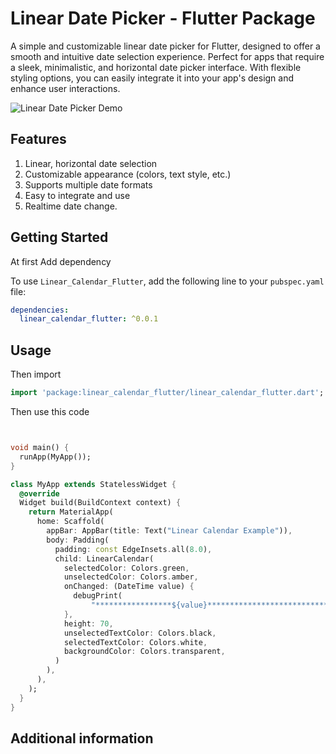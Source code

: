 <!--
# A Flutter package for Linear Calender.
# Use intl class for date and time.
-->
# Linear Date Picker - Flutter Package

A simple and customizable linear date picker for Flutter, designed to offer a smooth and intuitive date selection experience. Perfect for apps that require a sleek, minimalistic, and horizontal date picker interface. With flexible styling options, you can easily integrate it into your app's design and enhance user interactions.


![Linear Date Picker Demo](https://i.giphy.com/media/v1.Y2lkPTc5MGI3NjExNTZ5dGxsMmluN2J5cXM1NGo3NGZha2hqbzRnMjBrcXh2MGZzcWRxbSZlcD12MV9pbnRlcm5hbF9naWZfYnlfaWQmY3Q9Zw/ZKt2G4h20KcYe2QaMB/giphy.gif)


## Features
1. Linear, horizontal date selection
2. Customizable appearance (colors, text style, etc.)
3. Supports multiple date formats
4. Easy to integrate and use
5. Realtime date change.

## Getting Started
At first Add dependency

To use `Linear_Calendar_Flutter`, add the following line to your `pubspec.yaml` file:

```yaml
dependencies:
  linear_calendar_flutter: ^0.0.1
  ```



## Usage

Then import

```dart
import 'package:linear_calendar_flutter/linear_calendar_flutter.dart';
```

Then use this code


```dart


void main() {
  runApp(MyApp());
}

class MyApp extends StatelessWidget {
  @override
  Widget build(BuildContext context) {
    return MaterialApp(
      home: Scaffold(
        appBar: AppBar(title: Text("Linear Calendar Example")),
        body: Padding(
          padding: const EdgeInsets.all(8.0),
          child: LinearCalendar(
            selectedColor: Colors.green,
            unselectedColor: Colors.amber,
            onChanged: (DateTime value) {
              debugPrint(
                  "*****************${value}***************************");
            },
            height: 70,
            unselectedTextColor: Colors.black,
            selectedTextColor: Colors.white,
            backgroundColor: Colors.transparent,
          )
        ),
      ),
    );
  }
}

```

## Additional information


